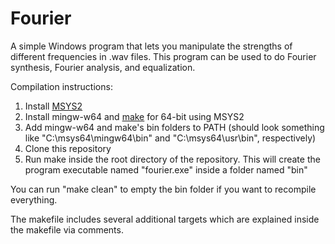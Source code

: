 # Fourier
A simple Windows program that lets you manipulate the strengths of different frequencies in .wav files. This program can be used to do Fourier synthesis, Fourier analysis, and equalization.

Compilation instructions:
1. Install [MSYS2](https://www.msys2.org/)
2. Install mingw-w64 and [make](https://www.gnu.org/software/make/) for 64-bit using MSYS2
3. Add mingw-w64 and make's bin folders to PATH (should look something like "C:\msys64\mingw64\bin" and "C:\msys64\usr\bin", respectively)
4. Clone this repository
5. Run make inside the root directory of the repository. This will create the program executable named "fourier.exe" inside a folder named "bin"

You can run "make clean" to empty the bin folder if you want to recompile everything.

The makefile includes several additional targets which are explained inside the makefile via comments.
